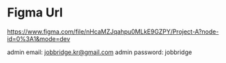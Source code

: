 # Figma Url
https://www.figma.com/file/nHcaMZJqahpu0MLkE9GZPY/Project-A?node-id=0%3A1&mode=dev


admin email: jobbridge.kr@gmail.com
admin password: jobbridge

